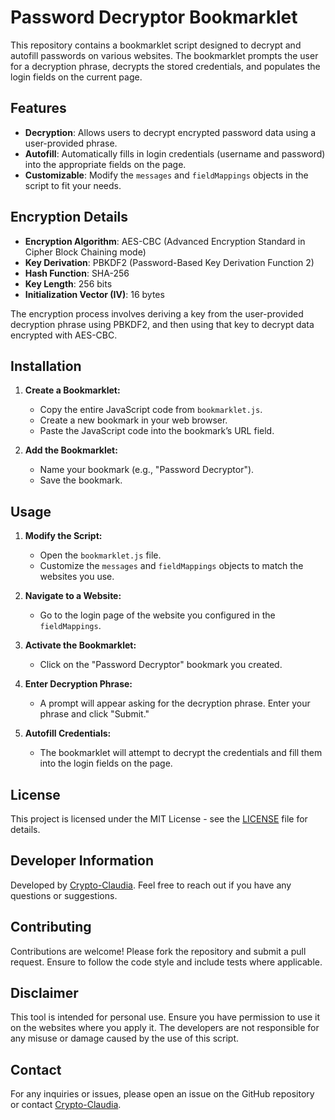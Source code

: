 # Password Decryptor Bookmarklet

This repository contains a bookmarklet script designed to decrypt and autofill passwords on various websites. The bookmarklet prompts the user for a decryption phrase, decrypts the stored credentials, and populates the login fields on the current page.

## Features

- **Decryption**: Allows users to decrypt encrypted password data using a user-provided phrase.
- **Autofill**: Automatically fills in login credentials (username and password) into the appropriate fields on the page.
- **Customizable**: Modify the `messages` and `fieldMappings` objects in the script to fit your needs.

## Encryption Details

- **Encryption Algorithm**: AES-CBC (Advanced Encryption Standard in Cipher Block Chaining mode)
- **Key Derivation**: PBKDF2 (Password-Based Key Derivation Function 2)
- **Hash Function**: SHA-256
- **Key Length**: 256 bits
- **Initialization Vector (IV)**: 16 bytes

The encryption process involves deriving a key from the user-provided decryption phrase using PBKDF2, and then using that key to decrypt data encrypted with AES-CBC.

## Installation

1. **Create a Bookmarklet:**
   - Copy the entire JavaScript code from `bookmarklet.js`.
   - Create a new bookmark in your web browser.
   - Paste the JavaScript code into the bookmark’s URL field.

2. **Add the Bookmarklet:**
   - Name your bookmark (e.g., "Password Decryptor").
   - Save the bookmark.

## Usage

1. **Modify the Script:**
   - Open the `bookmarklet.js` file.
   - Customize the `messages` and `fieldMappings` objects to match the websites you use.

2. **Navigate to a Website:**
   - Go to the login page of the website you configured in the `fieldMappings`.

3. **Activate the Bookmarklet:**
   - Click on the "Password Decryptor" bookmark you created.

4. **Enter Decryption Phrase:**
   - A prompt will appear asking for the decryption phrase. Enter your phrase and click "Submit."

5. **Autofill Credentials:**
   - The bookmarklet will attempt to decrypt the credentials and fill them into the login fields on the page.

## License

This project is licensed under the MIT License - see the [LICENSE](LICENSE) file for details.

## Developer Information

Developed by [Crypto-Claudia](https://github.com/Crypto-Claudia). Feel free to reach out if you have any questions or suggestions.

## Contributing

Contributions are welcome! Please fork the repository and submit a pull request. Ensure to follow the code style and include tests where applicable.

## Disclaimer

This tool is intended for personal use. Ensure you have permission to use it on the websites where you apply it. The developers are not responsible for any misuse or damage caused by the use of this script.

## Contact

For any inquiries or issues, please open an issue on the GitHub repository or contact [Crypto-Claudia](https://github.com/Crypto-Claudia).
